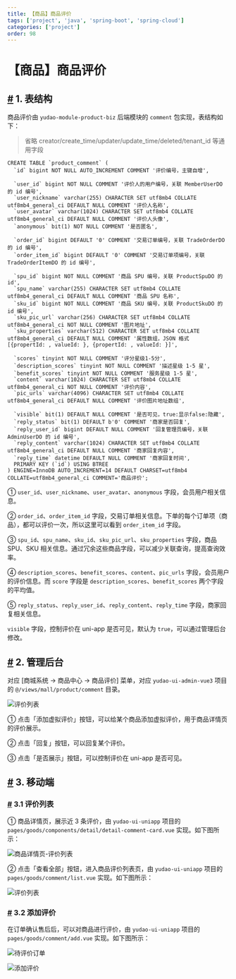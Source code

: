 ```yaml
---
title: 【商品】商品评价
tags: ['project', 'java', 'spring-boot', 'spring-cloud']
categories: ['project']
order: 98
---
```

# 【商品】商品评价

## [#](#_1-表结构) 1. 表结构

 商品评价由 `yudao-module-product-biz` 后端模块的 `comment` 包实现，表结构如下：

 
> 省略 creator/create\_time/updater/update\_time/deleted/tenant\_id 等通用字段

 
```
CREATE TABLE `product_comment` (
  `id` bigint NOT NULL AUTO_INCREMENT COMMENT '评价编号，主键自增',
  
  `user_id` bigint NOT NULL COMMENT '评价人的用户编号，关联 MemberUserDO 的 id 编号',
  `user_nickname` varchar(255) CHARACTER SET utf8mb4 COLLATE utf8mb4_general_ci DEFAULT NULL COMMENT '评价人名称',
  `user_avatar` varchar(1024) CHARACTER SET utf8mb4 COLLATE utf8mb4_general_ci DEFAULT NULL COMMENT '评价人头像',
  `anonymous` bit(1) NOT NULL COMMENT '是否匿名',
  
  `order_id` bigint DEFAULT '0' COMMENT '交易订单编号，关联 TradeOrderDO 的 id 编号',
  `order_item_id` bigint DEFAULT '0' COMMENT '交易订单项编号，关联 TradeOrderItemDO 的 id 编号',
  
  `spu_id` bigint NOT NULL COMMENT '商品 SPU 编号，关联 ProductSpuDO 的 id',
  `spu_name` varchar(255) CHARACTER SET utf8mb4 COLLATE utf8mb4_general_ci DEFAULT NULL COMMENT '商品 SPU 名称',
  `sku_id` bigint NOT NULL COMMENT '商品 SKU 编号，关联 ProductSkuDO 的 id 编号',
  `sku_pic_url` varchar(256) CHARACTER SET utf8mb4 COLLATE utf8mb4_general_ci NOT NULL COMMENT '图片地址',
  `sku_properties` varchar(512) CHARACTER SET utf8mb4 COLLATE utf8mb4_general_ci DEFAULT NULL COMMENT '属性数组，JSON 格式 [{propertId: , valueId: }, {propertId: , valueId: }]',
  
  `scores` tinyint NOT NULL COMMENT '评分星级1-5分',
  `description_scores` tinyint NOT NULL COMMENT '描述星级 1-5 星',
  `benefit_scores` tinyint NOT NULL COMMENT '服务星级 1-5 星',
  `content` varchar(1024) CHARACTER SET utf8mb4 COLLATE utf8mb4_general_ci NOT NULL COMMENT '评价内容',
  `pic_urls` varchar(4096) CHARACTER SET utf8mb4 COLLATE utf8mb4_general_ci DEFAULT NULL COMMENT '评价图片地址数组',
  
  `visible` bit(1) DEFAULT NULL COMMENT '是否可见，true:显示false:隐藏',
  `reply_status` bit(1) DEFAULT b'0' COMMENT '商家是否回复',
  `reply_user_id` bigint DEFAULT NULL COMMENT '回复管理员编号，关联 AdminUserDO 的 id 编号',
  `reply_content` varchar(1024) CHARACTER SET utf8mb4 COLLATE utf8mb4_general_ci DEFAULT NULL COMMENT '商家回复内容',
  `reply_time` datetime DEFAULT NULL COMMENT '商家回复时间',
  PRIMARY KEY (`id`) USING BTREE
) ENGINE=InnoDB AUTO_INCREMENT=14 DEFAULT CHARSET=utf8mb4 COLLATE=utf8mb4_general_ci COMMENT='商品评价';

```
① `user_id`、`user_nickname`、`user_avatar`、`anonymous` 字段，会员用户相关信息。

 ② `order_id`、`order_item_id` 字段，交易订单相关信息。下单的每个订单项（商品），都可以评价一次，所以这里可以看到 `order_item_id` 字段。

 ③ `spu_id`、`spu_name`、`sku_id`、`sku_pic_url`、`sku_properties` 字段，商品 SPU、SKU 相关信息。通过冗余这些商品字段，可以减少关联查询，提高查询效率。

 ④ `description_scores`、`benefit_scores`、`content`、`pic_urls` 字段，会员用户的评价信息。而 `score` 字段是 `description_scores`、`benefit_scores` 两个字段的平均值。

 ⑤ `reply_status`、`reply_user_id`、`reply_content`、`reply_time` 字段，商家回复相关信息。

 `visible` 字段，控制评价在 uni-app 是否可见，默认为 `true`，可以通过管理后台修改。

 ## [#](#_2-管理后台) 2. 管理后台

 对应 [商城系统 -> 商品中心 -> 商品评价] 菜单，对应 `yudao-ui-admin-vue3` 项目的 `@/views/mall/product/comment` 目录。

 ![评价列表](https://cloud.iocoder.cn/img/%E5%95%86%E5%9F%8E%E6%89%8B%E5%86%8C/%E5%95%86%E5%93%81%E8%AF%84%E4%BB%B7/%E7%AE%A1%E7%90%86%E5%90%8E%E5%8F%B0-%E8%AF%84%E4%BB%B7%E5%88%97%E8%A1%A8.png)

 ① 点击「添加虚拟评价」按钮，可以给某个商品添加虚拟评价，用于商品详情页的评价展示。

 ② 点击「回复」按钮，可以回复某个评价。

 ③ 点击「是否展示」按钮，可以控制评价在 uni-app 是否可见。

 ## [#](#_3-移动端) 3. 移动端

 ### [#](#_3-1-评价列表) 3.1 评价列表

 ① 商品详情页，展示近 3 条评价，由 `yudao-ui-uniapp` 项目的 `pages/goods/components/detail/detail-comment-card.vue` 实现。如下图所示：

 ![商品详情页-评价列表](https://cloud.iocoder.cn/img/%E5%95%86%E5%9F%8E%E6%89%8B%E5%86%8C/%E5%95%86%E5%93%81%E8%AF%84%E4%BB%B7/%E7%A7%BB%E5%8A%A8%E7%AB%AF-%E5%95%86%E5%93%81%E8%AF%A6%E6%83%85-%E8%AF%84%E4%BB%B7%E5%88%97%E8%A1%A8.png)

 ② 点击「查看全部」按钮，进入商品评价列表页，由 `yudao-ui-uniapp` 项目的 `pages/goods/comment/list.vue` 实现。如下图所示：

 ![评价列表](https://cloud.iocoder.cn/img/%E5%95%86%E5%9F%8E%E6%89%8B%E5%86%8C/%E5%95%86%E5%93%81%E8%AF%84%E4%BB%B7/%E7%A7%BB%E5%8A%A8%E7%AB%AF-%E8%AF%84%E4%BB%B7%E5%88%97%E8%A1%A8.png)

 ### [#](#_3-2-添加评价) 3.2 添加评价

 在订单确认售后后，可以对商品进行评价，由 `yudao-ui-uniapp` 项目的 `pages/goods/comment/add.vue` 实现。如下图所示：

 ![待评价订单](https://cloud.iocoder.cn/img/%E5%95%86%E5%9F%8E%E6%89%8B%E5%86%8C/%E5%95%86%E5%93%81%E8%AF%84%E4%BB%B7/%E7%A7%BB%E5%8A%A8%E7%AB%AF-%E5%BE%85%E8%AF%84%E4%BB%B7%E8%AE%A2%E5%8D%95.png)

 ![添加评价](https://cloud.iocoder.cn/img/%E5%95%86%E5%9F%8E%E6%89%8B%E5%86%8C/%E5%95%86%E5%93%81%E8%AF%84%E4%BB%B7/%E7%A7%BB%E5%8A%A8%E7%AB%AF-%E6%B7%BB%E5%8A%A0%E8%AF%84%E4%BB%B7.png)

